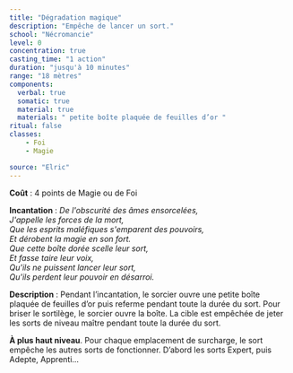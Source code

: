 ```yaml
---
title: "Dégradation magique"
description: "Empêche de lancer un sort."
school: "Nécromancie"
level: 0
concentration: true
casting_time: "1 action"
duration: "jusqu'à 10 minutes"
range: "18 mètres"
components:
  verbal: true
  somatic: true
  material: true
  materials: " petite boîte plaquée de feuilles d’or "
ritual: false
classes:
    - Foi
    - Magie

source: "Elric"
---
```

**Coût** : 4 points de Magie ou de Foi

**Incantation** : *De l'obscurité des âmes ensorcelées,*  
*J'appelle les forces de la mort,*   
*Que les esprits maléfiques s'emparent des pouvoirs,*   
*Et dérobent la magie en son fort.*   
*Que cette boîte dorée scelle leur sort,*   
*Et fasse taire leur voix,*   
*Qu'ils ne puissent lancer leur sort,*   
*Qu'ils perdent leur pouvoir en désarroi.*   

**Description** : Pendant l’incantation, le sorcier ouvre une petite boîte plaquée de feuilles d’or puis referme pendant toute la durée du sort. Pour briser le sortilège, le sorcier ouvre la boîte. La cible est empêchée de jeter les sorts de niveau maître pendant toute la durée du sort.   


**À plus haut niveau**. Pour chaque emplacement de surcharge, le sort empêche les autres sorts de fonctionner. D’abord les sorts Expert, puis Adepte, Apprenti...   
